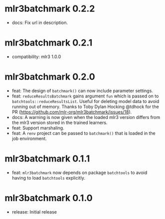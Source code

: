 # mlr3batchmark 0.2.2

* docs: Fix url in description.

# mlr3batchmark 0.2.1

* compatibility: mlr3 1.0.0

# mlr3batchmark 0.2.0

* feat: The design of `batchmark()` can now include parameter settings.
* feat: `reduceResultsBatchmark` gains argument `fun` which is passed on to `batchtools::reduceResultsList`.
Useful for deleting model data to avoid running out of memory.
Thanks to Toby Dylan Hocking @tdhock for the PR (https://github.com/mlr-org/mlr3batchmark/issues/18).
* docs: A warning is now given when the loaded mlr3 version differs from the mlr3 version stored in the trained learners.
* feat: Support marshaling.
* feat: A `renv` project can be passed to `batchmark()` that is loaded in the job environment.

# mlr3batchmark 0.1.1

* feat: `mlr3batchmark` now depends on package `batchtools` to avoid having to load `batchtools` explicitly.

# mlr3batchmark 0.1.0

* release: Initial release

